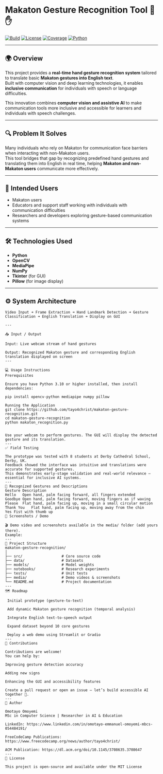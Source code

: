 # Makaton Gesture Recognition Tool 🤖✋
[![Build](https://img.shields.io/badge/build-passing-brightgreen)](#)
[![License](https://img.shields.io/badge/license-MIT-blue)](#)
[![Coverage](https://img.shields.io/badge/coverage-80%25-green)](#)
[![Python](https://img.shields.io/badge/python-3.10%2B-yellow)](#)

---

## 🌍 Overview

This project provides a **real-time hand gesture recognition system** tailored to translate basic **Makaton gestures into English text**.  
Built with computer vision and deep learning technologies, it enables **inclusive communication** for individuals with speech or language difficulties.

This innovation combines **computer vision and assistive AI** to make communication tools more inclusive and accessible for learners and individuals with speech challenges.

---

## 🔍 Problem It Solves

Many individuals who rely on Makaton for communication face barriers when interacting with non-Makaton users.  
This tool bridges that gap by recognizing predefined hand gestures and translating them into English in real time, helping **Makaton and non-Makaton users** communicate more effectively.

---

## 👥 Intended Users

- Makaton users  
- Educators and support staff working with individuals with communication difficulties  
- Researchers and developers exploring gesture-based communication systems  

---

## 🛠️ Technologies Used

- **Python**
- **OpenCV**
- **MediaPipe**
- **NumPy**
- **Tkinter** (for GUI)
- **Pillow** (for image display)

---

## ⚙️ System Architecture

```text
Video Input ➜ Frame Extraction ➜ Hand Landmark Detection ➜ Gesture Classification ➜ English Translation ➜ Display on GUI

---

📥 Input / Output

Input: Live webcam stream of hand gestures

Output: Recognized Makaton gesture and corresponding English translation displayed on screen
---

💻 Usage Instructions
Prerequisites

Ensure you have Python 3.10 or higher installed, then install dependencies:

pip install opencv-python mediapipe numpy pillow

Running the Application
git clone https://github.com/tayo4christ/makaton-gesture-recognition.git
cd makaton-gesture-recognition
python makaton_recognition.py


Use your webcam to perform gestures. The GUI will display the detected gesture and its translation.
---
✅ Field Testing

The prototype was tested with 8 students at Derby Cathedral School, Derby, UK.
Feedback showed the interface was intuitive and translations were accurate for supported gestures.
This demonstrates early-stage validation and real-world relevance — essential for inclusive AI systems.
---
🧠 Recognized Gestures and Descriptions
Gesture	Description
Hello	Open hand, palm facing forward, all fingers extended
Goodbye	Open hand, palm facing forward, moving fingers as if waving
Please	Flat hand, palm facing up, moving in a small circular motion
Thank You	Flat hand, palm facing up, moving away from the chin
Yes	Fist with thumb up
📸 Screenshots / Demo

🎬 Demo video and screenshots available in the media/ folder (add yours there).
Example:
---
🧱 Project Structure
makaton-gesture-recognition/
│
├── src/                  # Core source code
├── data/                 # Datasets
├── models/               # Model weights
├── notebooks/            # Research experiments
├── tests/                # Unit tests
├── media/                # Demo videos & screenshots
└── README.md             # Project documentation
---
🗺️ Roadmap

 Initial prototype (gesture-to-text)

 Add dynamic Makaton gesture recognition (temporal analysis)

 Integrate English text-to-speech output

 Expand dataset beyond 10 core gestures

 Deploy a web demo using Streamlit or Gradio
---
🤝 Contributions

Contributions are welcome!
You can help by:

Improving gesture detection accuracy

Adding new signs

Enhancing the GUI and accessibility features

Create a pull request or open an issue — let’s build accessible AI together 💪.
---
🧠 Author

Omotayo Omoyemi
MSc in Computer Science | Researcher in AI & Education

LinkedIn: https://www.linkedin.com/in/omotayo-emmanuel-omoyemi-mbcs-054484191/

FreeCodeCamp Publications: https://www.freecodecamp.org/news/author/tayo4christ/

ACM Publication: https://dl.acm.org/doi/10.1145/3708635.3708647
---
📜 License

This project is open-source and available under the MIT License